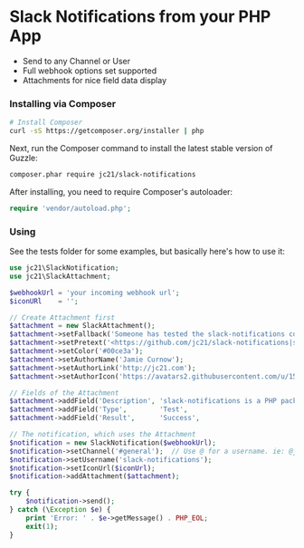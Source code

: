 Slack Notifications from your PHP App
================================================

- Send to any Channel or User
- Full webhook options set supported
- Attachments for nice field data display

### Installing via Composer

```bash
# Install Composer
curl -sS https://getcomposer.org/installer | php
```

Next, run the Composer command to install the latest stable version of Guzzle:

```bash
composer.phar require jc21/slack-notifications
```

After installing, you need to require Composer's autoloader:

```php
require 'vendor/autoload.php';
```

### Using

See the tests folder for some examples, but basically here's how to use it:

```php
use jc21\SlackNotification;
use jc21\SlackAttachment;

$webhookUrl = 'your incoming webhook url';
$iconURl    = '';

// Create Attachment first
$attachment = new SlackAttachment();
$attachment->setFallback('Someone has tested the slack-notifications code successfully');
$attachment->setPretext('<https://github.com/jc21/slack-notifications|slack-notifications> was tested');
$attachment->setColor('#00ce3a');
$attachment->setAuthorName('Jamie Curnow');
$attachment->setAuthorLink('http://jc21.com');
$attachment->setAuthorIcon('https://avatars2.githubusercontent.com/u/1518257?v=3&s=460');

// Fields of the Attachment
$attachment->addField('Description', 'slack-notifications is a PHP package to help you out', false);
$attachment->addField('Type',        'Test',                                                 true);
$attachment->addField('Result',      'Success',                                              true);

// The notification, which uses the Attachment
$notification = new SlackNotification($webhookUrl);
$notification->setChannel('#general');  // Use @ for a username. ie: @jc21
$notification->setUsername('slack-notifications');
$notification->setIconUrl($iconUrl);
$notification->addAttachment($attachment);

try {
    $notification->send();
} catch (\Exception $e) {
    print 'Error: ' . $e->getMessage() . PHP_EOL;
    exit(1);
}
```
